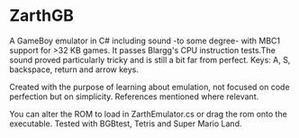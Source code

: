 # ZarthGB
A GameBoy emulator in C# including sound -to some degree- with MBC1 support for >32 KB games.
It passes Blargg's CPU instruction tests.The sound proved particularly tricky and is still a bit far from perfect. 
Keys: A, S, backspace, return and arrow keys.

Created with the purpose of learning about emulation, not focused on code perfection but on simplicity. References mentioned where relevant.

You can alter the ROM to load in ZarthEmulator.cs or drag the rom onto the executable. Tested with BGBtest, Tetris and Super Mario Land.
